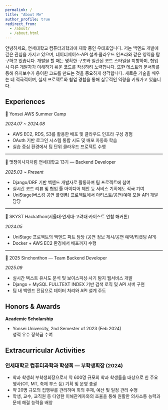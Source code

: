 ```yaml
---
permalink: /
title: "About Me"
author_profile: true
redirect_from: 
  - /about/
  - /about.html
---
```


안녕하세요, 연세대학교 컴퓨터과학과에 재학 중인 우태호입니다.
저는 백엔드 개발에 깊은 관심을 가지고 있으며, 데이터베이스·API 설계·클라우드 인프라와 같은 영역을 탐구하고 있습니다. 개발을 할 때는 명확한 구조와 일관된 코드 스타일을 지향하며, 협업 시 다른 개발자가 이해하기 쉬운 코드를 작성하려 노력합니다. 또한 테스트와 문서화를 통해 유지보수가 용이한 코드를 만드는 것을 중요하게 생각합니다. 새로운 기술을 배우는 데 적극적이며, 실제 프로젝트와 협업 경험을 통해 실무적인 역량을 키워가고 있습니다.

Experiences
------
📌 Yonsei AWS Summer Camp

*2024.07 ~ 2024.08*
- AWS EC2, RDS, S3를 활용한 배포 및 클라우드 인프라 구성 경험  
- OAuth 기반 로그인 시스템 통합 시도 및 배포 자동화 학습  
- 실습 중심 환경에서 팀 단위 클라우드 프로젝트 수행  

------
📌 멋쟁이사자처럼 연세대학교 13기 — Backend Developer

*2025.03 ~ Present*
- Django/DRF 기반 백엔드 개발자로 활동하며 팀 프로젝트에 참여  
- 실시간 코드 리뷰 및 협업 툴 아이디어 제안 등 서비스 기획에도 적극 기여  
- UniStage(버스킹 공연 플랫폼) 프로젝트에서 아티스트/공연/예매 모듈 API 개발 담당  

------
📌 SKYST Hackathon(서울대·연세대·고려대·카이스트 연합 해커톤)

*2024.05*
- UniStage 프로젝트의 백엔드 파트 담당 (공연 정보 게시/공연 예약/티켓팅 API)
- Docker + AWS EC2 환경에서 배포까지 수행

------
📌 2025 Sinchonthon — Team Backend Developer 

*2025.09*  
- 실시간 텍스트 유사도 분석 및 보이스피싱·사기 탐지 웹서비스 개발  
- Django + MySQL FULLTEXT INDEX 기반 검색 로직 및 API 서버 구현  
- 팀 내 백엔드 전담으로 데이터 처리와 API 설계 주도

Honors & Awards 
------
**Academic Scholarship**  
- Yonsei University, 2nd Semester of 2023 (Feb 2024)  
  성적 우수 장학금 수여

Extracurricular Activities
------
### 연세대학교 컴퓨터과학과 학생회 — 부학생회장 (2024)
- 학과 학생회 부학생회장으로서 약 600명 규모의 학과 학생들을 대상으로 한 주요 행사(OT, MT, 축제 부스 등) 기획 및 운영 총괄
- 약 20명 규모의 집행부를 관리하며 회의 주재, 예산 및 일정 관리 수행
- 학생, 교수, 교직원 등 다양한 이해관계자와의 조율을 통해 원활한 의사소통 능력과 문제 해결 능력을 배양
